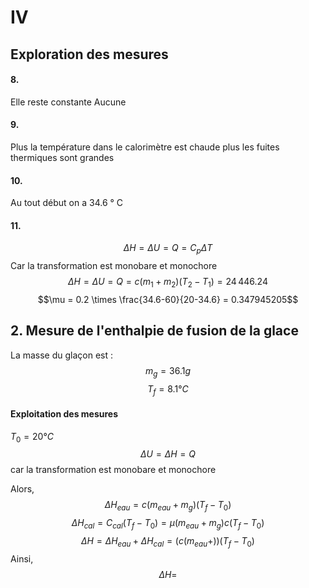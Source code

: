 # IV
## Exploration des mesures
#### 8.
Elle reste constante
Aucune

#### 9.
Plus la température dans le calorimètre est chaude plus les fuites thermiques sont grandes

#### 10.
Au tout début on a 34.6 ° C 

#### 11.
$$\Delta H = \Delta U = Q = C_{p}\Delta T$$
Car la transformation est monobare et monochore
$$\Delta H = \Delta U  = Q = c(m_{1}+m_{2})(T_{2}-T_{1}) = 24\,446.24$$
$$\mu = 0.2 \times \frac{34.6-60}{20-34.6} = 0.347945205$$

## 2. Mesure de l'enthalpie de fusion de la glace
La masse du glaçon est : 
$$m_{g} = 36.1 g$$
$$T_{f} = 8.1 ° C$$
#### Exploitation des mesures
$T_{0}=20 °C$
$$\Delta U = \Delta H = Q $$
car la transformation est monobare et monochore

Alors, 
$$\Delta H_{eau} = c(m_{eau} + m_{g})(T_{f} - T_{0})$$
$$\Delta H_{cal} = C_{cal}(T_{f} - T_{0}) = \mu (m_{eau} + m_{g}) c(T_{f} - T_{0})$$
$$\Delta H = \Delta H_{eau} + \Delta H_{cal} = (c(m_{eau} + ))(T_{f} - T_{0})$$
Ainsi, 
$$\Delta H = $$
